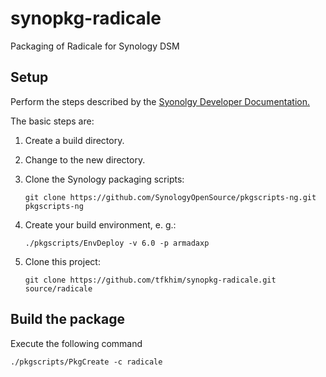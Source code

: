synopkg-radicale
================

Packaging of Radicale for Synology DSM

Setup
-----

Perform the steps described by the [Syonolgy Developer Documentation.](https://developer.synology.com/developer-guide/create_package/prepare.html)

The basic steps are:

1. Create a build directory.
2. Change to the new directory.
3. Clone the Synology packaging scripts:

   `git clone https://github.com/SynologyOpenSource/pkgscripts-ng.git pkgscripts-ng`

4. Create your build environment, e. g.:

   `./pkgscripts/EnvDeploy -v 6.0 -p armadaxp`

5. Clone this project:

   `git clone https://github.com/tfkhim/synopkg-radicale.git source/radicale`

Build the package
-----------------

Execute the following command

```
./pkgscripts/PkgCreate -c radicale
```


